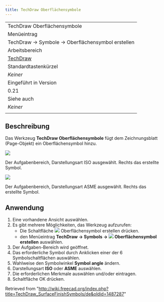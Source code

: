 ```yaml
---
title: TechDraw Oberflächensymbole
---
```


|                                                            |
| ---------------------------------------------------------- |
| TechDraw Oberflächensymbole                                |
| Menüeintrag                                                |
| TechDraw → Symbole → Oberflächensymbol erstellen           |
| Arbeitsbereich                                             |
| [TechDraw](/TechDraw_Workbench/de "TechDraw Workbench/de") |
| Standardtastenkürzel                                       |
| _Keiner_                                                   |
| Eingeführt in Version                                      |
| 0.21                                                       |
| Siehe auch                                                 |
| _Keiner_                                                   |
|                                                            |

## Beschreibung

Das Werkzeug **TechDraw Oberflächensymbole** fügt dem Zeichnungsblatt (Page-Objekt) ein Oberflächensymbol hinzu.

![](/images/TechDraw_SurfaceFinishSymbolExample1.png)

Der Aufgabenbereich, Darstellungsart ISO ausgewählt. Rechts das erstellte Symbol.

![](/images/TechDraw_SurfaceFinishSymbolExample2.png)

Der Aufgabenbereich, Darstellungsart ASME ausgewählt. Rechts das erstellte Symbol.

## Anwendung

1. Eine vorhandene Ansicht auswählen.
2. Es gibt mehrere Möglichkeiten, das Werkzeug aufzurufen:
   - Die Schaltfläche ![](/images/TechDraw_SurfaceFinishSymbols.svg) Oberflächensymbol erstellen drücken.
   - den Menüeintrag **TechDraw → Symbols → ![](/images/TechDraw_SurfaceFinishSymbols.svg) Oberflächensymbol erstellen** auswählen.
3. Der Aufgaben-Bereich wird geöffnet.
4. Das erforderliche Symbol durch Anklicken einer der 6 Symbolschaltflächen auswählen.
5. Wahlweise den Symbolwinkel **Symbol angle** ändern.
6. Darstellungsart **ISO** oder **ASME** auswählen.
7. Die erforderlichen Merkmale auswählen und/oder eintragen.
8. Schaltfläche OK drücken.

Retrieved from "<http://wiki.freecad.org/index.php?title=TechDraw_SurfaceFinishSymbols/de&oldid=1487287>"
